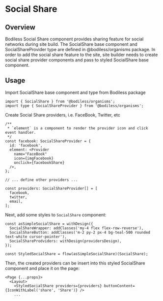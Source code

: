 # Social Share

## Overview
  Bodiless Social Share component provides sharing feature for social networks during site build. The SocialShare base component and SocialShareProvider type are defined in @bodiless/organisms package. In order to add the social share feature to the site, site builder needs to create social share provider components and pass to styled SocialShare base component.


## Usage

Import SocialShare base component and type from Bodiless package

```
import { SocialShare } from '@bodiless/organisms';
import type { SocialShareProvider } from '@bodiless/organisms';
```

Create Social Share providers, i.e. FaceBook, Twitter, etc
```
/**
 * `element` is a component to render the provider icon and click event handler.
 */
const facebook: SocialShareProvider = {
  id: 'facebook',
  element: <Provider
    name="FaceBook"
    icon={imgFacebook}
    onclick={facebookShare}
  />,
};

// ... define other providers ...

const providers: SocialShareProvider[] = [
  facebook,
  twitter,
  email,
];
```



Next, add some styles to `SocialShare` component:
```
const asSimpleSocialShare = withDesign({
  SocialShareWrapper: addClasses('my-4 flex flex-row-reverse'),
  SocialShareButton: addClasses('m-2 py-2 px-4 bg-teal-500 rounded text-white cursor-pointer'),
  SocialShareProdviders: withDesign(providersDesign),
});

const StyledSocialShare = flow(asSimpleSocialShare)(SocialShare);
```

Then, the created providers can be insert into this styled SocialShare component and place it on the page:
```
<Page {...props}>
  <Layout>
    <StyledSocialShare providers={providers} buttonContent={IconWithLabel('share', 'Share')} />
    ...
```



